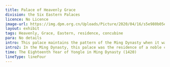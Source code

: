 ```yaml
---
title: Palace of Heavenly Grace
division: the Six Eastern Palaces
licence: No Licence 
image-url: https://img.dpm.org.cn/Uploads/Picture/2020/04/16/s5e980b05e328d.jpg
layout: exhibit
tags: Heavenly, Grace, Eastern, residence, concubine
para: No details
intro: This palace maintains the pattern of the Ming Dynasty when it was originally built. Palace of Celestial Favour is the main hall of the front yard, with five rooms wide, with yellow glazed tiles resting on the top of the mountain, five stepped buckets, painted dragons and phoenixes and seals on the inner and outer eaves, and double doors and windows with four bowls of rhombus flowers.The Palace of Heavenly Grace was rebuilt in the 12th year of Shunzhi (1655), and slightly repaired in the 12th year of Daoguang (1832). 
intro2: In the Ming Dynasty, this palace was the residence of a noble consort. In the Qing Dynasty, it was the residence of the consorts, including Emperor Shunzhi's Imperial Consort Dong Eushi and Emperor Daoguang's Empress Xiaoquancheng and Consort Lin.
time: The Eighteenth Year of Yongle in Ming Dynasty (1420)
lineType: lineFour
---
```


